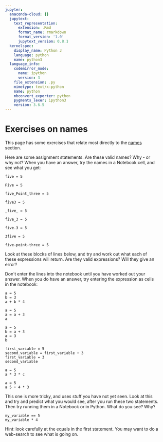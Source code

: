 ```yaml
---
jupyter:
  anaconda-cloud: {}
  jupytext:
    text_representation:
      extension: .Rmd
      format_name: rmarkdown
      format_version: '1.0'
      jupytext_version: 0.8.1
  kernelspec:
    display_name: Python 3
    language: python
    name: python3
  language_info:
    codemirror_mode:
      name: ipython
      version: 3
    file_extension: .py
    mimetype: text/x-python
    name: python
    nbconvert_exporter: python
    pygments_lexer: ipython3
    version: 3.6.5
---
```


# Exercises on names

This page has some exercises that relate most directly to the
[names](../chapters/02/Names) section.

Here are some assignment statements. Are these valid names?  Why - or why not?
When you have an answer, try the names in a Notebook cell, and see what you
get:

```
five = 5
```

```
Five = 5
```

```
five_Point_three = 5
```

```
five3 = 5
```

```
_five_ = 5
```

```
five_3 = 5
```

```
five.3 = 5
```

```
3five = 5
```

```
five-point-three = 5
```

Look at these blocks of lines below, and try and work out what each of these
expressions will return.  Are they valid expressions?  Will they give an
error?

Don't enter the lines into the notebook until you have worked out your answer.
When you do have an answer, try entering the expression as cells in the
notebook:

```
a = 5
b = 3
a + b * 4
```

```
a = 5
a = a + 3
a
```

```
a = 5
b = a + 3
a = 3
b
```

```
first_variable = 5
second_variable = first_variable + 3
first_variable = 3
second_variable
```

```
a = 5
a * 3 * c
```

```
a = 5
a 5 + 4 * 3
```

This one is more tricky, and uses stuff you have not yet seen.  Look at this and try and predict what you would see, after you run these two statements.  Then try running them in a Notebook or in Python.  What do you see?  Why?

```
my_variable == 5
my_variable * 4
```

Hint: look carefully at the equals in the first statement.  You may want to do
a web-search to see what is going on.
